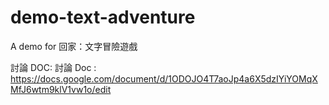# demo-text-adventure

A demo for 回家：文字冒險遊戲

討論 DOC: 討論 Doc : https://docs.google.com/document/d/1ODOJO4T7aoJp4a6X5dzIYiYOMqXMfJ6wtm9klV1vw1o/edit
